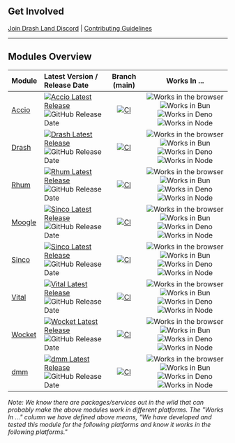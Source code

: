 ## Get Involved

[Join Drash Land Discord](https://discord.gg/RFsCSaHRWK) | [Contributing Guidelines](https://github.com/drashland/.github/wiki/Contributing)

---

## Modules Overview

| Module | Latest Version / Release Date                                                                                                                                                                                                                                                                                           | Branch (main)                                                                                                                                                                                       | Works In ... |
| :---   | :---                                                                                                                                                                                                                                                                                                                    | :---:                                                                                                                                                                                               | :---:        |
| [Accio](https://github.com/drashland/accio)   | [![Accio Latest Release](https://img.shields.io/github/release/drashland/accio.svg?color=gray&label=)](https://github.com/drashland/accio/releases/latest)    ![GitHub Release Date](https://img.shields.io/github/release-date/drashland/accio?color=gray&label=)               | [![CI](https://img.shields.io/github/actions/workflow/status/drashland/accio/main.yml?branch=main&label=)](https://github.com/drashland/accio/actions/workflows/main.yml?query=branch%3Amain)       | ![Works in the browser](https://img.shields.io/badge/browser-&check;-green) ![Works in Bun](https://img.shields.io/badge/bun-&check;-green) ![Works in Deno](https://img.shields.io/badge/deno-&check;-green) ![Works in Node](https://img.shields.io/badge/node-&check;-green) |
| [Drash](https://github.com/drashland/drash)   | [![Drash Latest Release](https://img.shields.io/github/release/drashland/drash.svg?color=gray&label=)](https://github.com/drashland/drash/releases/latest)    ![GitHub Release Date](https://img.shields.io/github/release-date/drashland/drash?logoWidth=40&color=gray&label=)  | [![CI](https://img.shields.io/github/actions/workflow/status/drashland/drash/master.yml?branch=main&label=)](https://github.com/drashland/drash/actions/workflows/master.yml?query=branch%3Amain)   | ![Works in the browser](https://img.shields.io/badge/browser-&times;-red)   ![Works in Bun](https://img.shields.io/badge/bun-&times;-red)   ![Works in Deno](https://img.shields.io/badge/deno-&check;-green) ![Works in Node](https://img.shields.io/badge/node-&times;-red)   |
| [Rhum](https://github.com/drashland/rhum)     | [![Rhum Latest Release](https://img.shields.io/github/release/drashland/rhum.svg?color=gray&label=)](https://github.com/drashland/rhum/releases/latest)       ![GitHub Release Date](https://img.shields.io/github/release-date/drashland/rhum?logoWidth=40&color=gray&label=)   | [![CI](https://img.shields.io/github/actions/workflow/status/drashland/rhum/master.yml?branch=main&label=)](https://github.com/drashland/rhum/actions/workflows/master.yml?query=branch%3Amain)     | ![Works in the browser](https://img.shields.io/badge/browser-&check;-green) ![Works in Bun](https://img.shields.io/badge/bun-&check;-green) ![Works in Deno](https://img.shields.io/badge/deno-&check;-green) ![Works in Node](https://img.shields.io/badge/node-&check;-green) |
| [Moogle](https://github.com/drashland/moogle) | [![Sinco Latest Release](https://img.shields.io/github/release/drashland/moogle.svg?color=gray&label=)](https://github.com/drashland/moogle/releases/latest)  ![GitHub Release Date](https://img.shields.io/github/release-date/drashland/moogle?logoWidth=40&color=gray&label=) | [![CI](https://img.shields.io/github/actions/workflow/status/drashland/moogle/main.yml?branch=main&label=)](https://github.com/drashland/moogle/actions/workflows/main.yml?query=branch%3Amain)     | ![Works in the browser](https://img.shields.io/badge/browser-&check;-green) ![Works in Bun](https://img.shields.io/badge/bun-&check;-green) ![Works in Deno](https://img.shields.io/badge/deno-&check;-green) ![Works in Node](https://img.shields.io/badge/node-&check;-green) |
| [Sinco](https://github.com/drashland/sinco)   | [![Sinco Latest Release](https://img.shields.io/github/release/drashland/sinco.svg?color=gray&label=)](https://github.com/drashland/sinco/releases/latest)    ![GitHub Release Date](https://img.shields.io/github/release-date/drashland/sinco?logoWidth=40&color=gray&label=)  | [![CI](https://img.shields.io/github/actions/workflow/status/drashland/sinco/master.yml?branch=main&label=)](https://github.com/drashland/sinco/actions/workflows/master.yml?query=branch%3Amain)   | ![Works in the browser](https://img.shields.io/badge/browser-&times;-red)   ![Works in Bun](https://img.shields.io/badge/bun-&times;-red)   ![Works in Deno](https://img.shields.io/badge/deno-&check;-green) ![Works in Node](https://img.shields.io/badge/node-&times;-red)   |
| [Vital](https://github.com/drashland/vital)   | [![Vital Latest Release](https://img.shields.io/github/release/drashland/vital.svg?color=gray&label=)](https://github.com/drashland/vital/releases/latest)    ![GitHub Release Date](https://img.shields.io/github/release-date/drashland/vital?logoWidth=40&color=gray&label=)  | [![CI](https://img.shields.io/github/actions/workflow/status/drashland/vital/master.yml?branch=main&label=)](https://github.com/drashland/vital/actions/workflows/master.yml?query=branch%3Amain)   | ![Works in the browser](https://img.shields.io/badge/browser-&times;-red)   ![Works in Bun](https://img.shields.io/badge/bun-&times;-red)   ![Works in Deno](https://img.shields.io/badge/deno-&check;-green) ![Works in Node](https://img.shields.io/badge/node-&times;-red)   |
| [Wocket](https://github.com/drashland/wocket) | [![Wocket Latest Release](https://img.shields.io/github/release/drashland/wocket.svg?color=gray&label=)](https://github.com/drashland/wocket/releases/latest) ![GitHub Release Date](https://img.shields.io/github/release-date/drashland/wocket?logoWidth=40&color=gray&label=) | [![CI](https://img.shields.io/github/actions/workflow/status/drashland/wocket/master.yml?branch=main&label=)](https://github.com/drashland/wocket/actions/workflows/master.yml?query=branch%3Amain) | ![Works in the browser](https://img.shields.io/badge/browser-&times;-red)   ![Works in Bun](https://img.shields.io/badge/bun-&times;-red)   ![Works in Deno](https://img.shields.io/badge/deno-&check;-green) ![Works in Node](https://img.shields.io/badge/node-&times;-red)   |
| [dmm](https://github.com/drashland/dmm)       | [![dmm Latest Release](https://img.shields.io/github/release/drashland/dmm.svg?color=gray&label=)](https://github.com/drashland/dmm/releases/latest)          ![GitHub Release Date](https://img.shields.io/github/release-date/drashland/dmm?logoWidth=40&color=gray&label=)    | [![CI](https://img.shields.io/github/actions/workflow/status/drashland/dmm/master.yml?branch=main&label=)](https://github.com/drashland/dmm/actions/workflows/master.yml?query=branch%3Amain)       | ![Works in the browser](https://img.shields.io/badge/browser-&times;-red)   ![Works in Bun](https://img.shields.io/badge/bun-&times;-red)   ![Works in Deno](https://img.shields.io/badge/deno-&check;-green) ![Works in Node](https://img.shields.io/badge/node-&times;-red)   |

_Note: We know there are packages/services out in the wild that can probably make the above modules work in different platforms. The "Works In ..." column we have defined above means, "We have developed and tested this module for the following platforms and know it works in the following platforms."_
